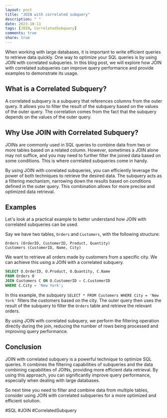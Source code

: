 ```yaml
---
layout: post
title: "JOIN with correlated subquery"
description: " "
date: 2023-10-11
tags: [JOIN, CorrelatedSubquery]
comments: true
share: true
---
```


When working with large databases, it is important to write efficient queries to retrieve data quickly. One way to optimize your SQL queries is by using JOIN with correlated subqueries. In this blog post, we will explore how JOIN with correlated subqueries can improve query performance and provide examples to demonstrate its usage.

## What is a Correlated Subquery?

A correlated subquery is a subquery that references columns from the outer query. It allows you to filter the result of the subquery based on the values of the outer query. The correlation comes from the fact that the subquery depends on the values of the outer query.

## Why Use JOIN with Correlated Subquery?

JOINs are commonly used in SQL queries to combine data from two or more tables based on a related column. However, sometimes a JOIN alone may not suffice, and you may need to further filter the joined data based on some conditions. This is where correlated subqueries come in handy.

By using JOIN with correlated subqueries, you can efficiently leverage the power of both techniques to retrieve the desired data. The subquery acts as a filtering mechanism, narrowing down the results based on conditions defined in the outer query. This combination allows for more precise and optimized data retrieval.

## Examples

Let's look at a practical example to better understand how JOIN with correlated subqueries can be used.

Say we have two tables, `Orders` and `Customers`, with the following structure:

```
Orders (OrderID, CustomerID, Product, Quantity)
Customers (CustomerID, Name, City)
```

We want to retrieve all orders made by customers from a specific city. We can achieve this using a JOIN with a correlated subquery.

```sql
SELECT O.OrderID, O.Product, O.Quantity, C.Name
FROM Orders O
JOIN Customers C ON O.CustomerID = C.CustomerID
WHERE C.City = 'New York';
```

In this example, the subquery `SELECT * FROM Customers WHERE City = 'New York'` filters the customers based on the city. The outer query then uses the result of the subquery to filter the `Orders` table and retrieve the relevant orders.

By using JOIN with correlated subquery, we perform the filtering operation directly during the join, reducing the number of rows being processed and improving query performance.

## Conclusion

JOIN with correlated subquery is a powerful technique to optimize SQL queries. It combines the filtering capabilities of subqueries and the data combining capabilities of JOINs, providing more efficient data retrieval. By using this approach, you can significantly improve query performance, especially when dealing with large databases.

So next time you need to filter and combine data from multiple tables, consider using JOIN with correlated subqueries for a more optimized and efficient solution.

#SQL #JOIN #CorrelatedSubquery